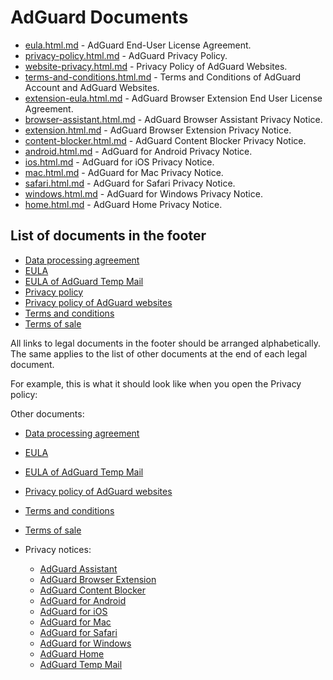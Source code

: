 
# AdGuard Documents

- [eula.html.md](eula.html.md) - AdGuard End-User License Agreement.
- [privacy-policy.html.md](privacy-policy.html.md) - AdGuard Privacy Policy.
- [website-privacy.html.md](website-privacy.html.md) - Privacy Policy of AdGuard Websites.
- [terms-and-conditions.html.md](terms-and-conditions.html.md) - Terms and Conditions of AdGuard Account and AdGuard Websites.
- [extension-eula.html.md](extension-eula.html.md) - AdGuard Browser Extension End User License Agreement.
- [browser-assistant.html.md](browser-assistant.html.md) - AdGuard Browser Assistant Privacy Notice.
- [extension.html.md](privacy\extension.html.md) - AdGuard Browser Extension Privacy Notice.
- [content-blocker.html.md](privacy\content-blocker.html.md) - AdGuard Content Blocker Privacy Notice.
- [android.html.md](privacy\android.html.md) - AdGuard for Android Privacy Notice.
- [ios.html.md](privacy\ios.html.md) - AdGuard for iOS Privacy Notice.
- [mac.html.md](privacy\mac.html.md) - AdGuard for Mac Privacy Notice.
- [safari.html.md](privacy\safari.html.md) - AdGuard for Safari Privacy Notice.
- [windows.html.md](privacy\windows.html.md) - AdGuard for Windows Privacy Notice.
- [home.html.md](privacy\home.html.md) - AdGuard Home Privacy Notice.

## List of documents in the footer

- [Data processing agreement](data-processing-agreement.md)
- [EULA](eula.html.md)
- [EULA of AdGuard Temp Mail](https://adguard.com/en/adguard-temp-mail/eula.html)
- [Privacy policy](privacy-policy.html.md)
- [Privacy policy of AdGuard websites](website-privacy.html.md)
- [Terms and conditions](terms-and-conditions.html.md)
- [Terms of sale](https://adguard.com/en/terms-of-sale.html)

All links to legal documents in the footer should be arranged alphabetically. The same applies to the list of other documents at the end of each legal document.

For example, this is what it should look like when you open the Privacy policy:

Other documents:

- [Data processing agreement](data-processing-agreement.md)
- [EULA](eula.html.md)
- [EULA of AdGuard Temp Mail](https://adguard.com/en/adguard-temp-mail/eula.html)
- [Privacy policy of AdGuard websites](website-privacy.html.md)
- [Terms and conditions](terms-and-conditions.html.md)
- [Terms of sale](https://adguard.com/en/terms-of-sale.html)

- Privacy notices:
    - [AdGuard Assistant](privacy\browser-assistant.html.md)
    - [AdGuard Browser Extension](privacy\extension.html.md)
    - [AdGuard Content Blocker](privacy\content-blocker.html.md)
    - [AdGuard for Android](privacy\android.html.md)
    - [AdGuard for iOS](privacy\ios.html.md)
    - [AdGuard for Mac](privacy\mac.html.md)
    - [AdGuard for Safari](privacy\safari.html.md)
    - [AdGuard for Windows](privacy\windows.html.md)
    - [AdGuard Home](privacy\home.html.md)
    - [AdGuard Temp Mail](https://adguard.com/en/privacy/temp-mail.html)
